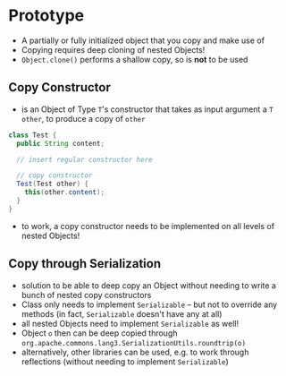 # Prototype

- A partially or fully initialized object that you copy and make use of
- Copying requires deep cloning of nested Objects!
- `Object.clone()` performs a shallow copy, so is **not** to be used

## Copy Constructor

- is an Object of Type `T`'s constructor that takes as input argument a `T other`, to produce a copy of `other`

```java
class Test {
  public String content;

  // insert regular constructor here

  // copy constructor  
  Test(Test other) {
    this(other.content);
  }
}
```

- to work, a copy constructor needs to be implemented on all levels of nested Objects!

## Copy through Serialization

- solution to be able to deep copy an Object without needing to write a bunch of nested copy constructors
- Class only needs to implement `Serializable` – but not to override any methods (in fact, `Serializable` doesn't have
  any at all)
- all nested Objects need to implement `Serializable` as well!
- Object `o` then can be deep copied through `org.apache.commons.lang3.SerializationUtils.roundtrip(o)`
- alternatively, other libraries can be used, e.g. to work through reflections (without needing to
  implement `Serializable`)
